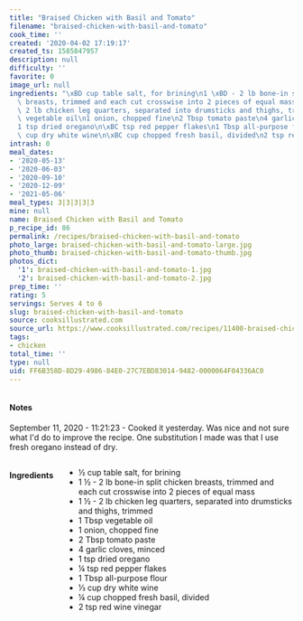 ```yaml
---
title: "Braised Chicken with Basil and Tomato"
filename: "braised-chicken-with-basil-and-tomato"
cook_time: ''
created: '2020-04-02 17:19:17'
created_ts: 1585847957
description: null
difficulty: ''
favorite: 0
image_url: null
ingredients: "\xBD cup table salt, for brining\n1 \xBD - 2 lb bone-in split chicken\
  \ breasts, trimmed and each cut crosswise into 2 pieces of equal mass\n1 \xBD -\
  \ 2 lb chicken leg quarters, separated into drumsticks and thighs, trimmed\n1 Tbsp\
  \ vegetable oil\n1 onion, chopped fine\n2 Tbsp tomato paste\n4 garlic cloves, minced\n\
  1 tsp dried oregano\n\xBC tsp red pepper flakes\n1 Tbsp all-purpose flour\n\u2153\
  \ cup dry white wine\n\xBC cup chopped fresh basil, divided\n2 tsp red wine vinegar"
intrash: 0
meal_dates:
- '2020-05-13'
- '2020-06-03'
- '2020-09-10'
- '2020-12-09'
- '2021-05-06'
meal_types: 3|3|3|3|3
mine: null
name: Braised Chicken with Basil and Tomato
p_recipe_id: 86
permalink: /recipes/braised-chicken-with-basil-and-tomato
photo_large: braised-chicken-with-basil-and-tomato-large.jpg
photo_thumb: braised-chicken-with-basil-and-tomato-thumb.jpg
photos_dict:
  '1': braised-chicken-with-basil-and-tomato-1.jpg
  '2': braised-chicken-with-basil-and-tomato-2.jpg
prep_time: ''
rating: 5
servings: Serves 4 to 6
slug: braised-chicken-with-basil-and-tomato
source: cooksillustrated.com
source_url: https://www.cooksillustrated.com/recipes/11400-braised-chicken-with-basil-and-tomato?incode=MCSCM00L0&ref=new_search_experience_19
tags:
- chicken
total_time: ''
type: null
uid: FF6B358D-8D29-4986-84E0-27C7EBD83014-9482-0000064F04336AC0
---
```

<div class="large-8 medium-7 columns" id="writeup">		<div id="notes"><h4>Notes</h4>
<div class="box box-notes"><p>September 11, 2020 - 11:21:23 - Cooked it yesterday. Was nice and not sure what I'd do to improve the recipe. One substitution I made was that I use fresh oregano instead of dry.</p>
</div></div>	</div><!-- #writeup -->
</div><!-- #row-one -->
<div class="row" id="row-two">	<div class="medium-4 small-5 columns" id="ingredients"><h4>Ingredients</h4><div class="box box-ingredients content"><ul>
<li>½ cup table salt, for brining</li>
<li>1 ½ - 2 lb bone-in split chicken breasts, trimmed and each cut crosswise into 2 pieces of equal mass</li>
<li>1 ½ - 2 lb chicken leg quarters, separated into drumsticks and thighs, trimmed</li>
<li>1 Tbsp vegetable oil</li>
<li>1 onion, chopped fine</li>
<li>2 Tbsp tomato paste</li>
<li>4 garlic cloves, minced</li>
<li>1 tsp dried oregano</li>
<li>¼ tsp red pepper flakes</li>
<li>1 Tbsp all-purpose flour</li>
<li>⅓ cup dry white wine</li>
<li>¼ cup chopped fresh basil, divided</li>
<li>2 tsp red wine vinegar</li>
</ul>
</div>	</div>	<div class="medium-6 small-7 columns" id="directions">	</div>
